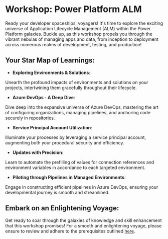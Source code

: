 # Workshop: Power Platform ALM

Ready your developer spaceships, voyagers! It's time to explore the exciting universe of Application Lifecycle Management (ALM) within the Power Platform galaxies. Buckle up, as this workshop propels you through the vibrant nebulas of managing apps and data, from inception to deployment across numerous realms of development, testing, and production!

## Your Star Map of Learnings:

- **Exploring Environments & Solutions**:

Unearth the profound impacts of environments and solutions on your projects, intertwining them gracefully throughout their lifecycle.

- **Azure DevOps - A Deep Dive**:

Dive deep into the expansive universe of Azure DevOps, mastering the art of configuring organizations, managing pipelines, and anchoring code securely in repositories.

- **Service Principal Account Utilization**:

Illuminate your processes by leveraging a service principal account, augmenting both your procedural security and efficiency.

- **Updates with Precision**:

Learn to automate the prefilling of values for connection references and environment variables in accordance to each targeted environment.

- **Piloting through Pipelines in Managed Environments**:

Engage in constructing efficient pipelines in Azure DevOps, ensuring your developmental journey is smooth and streamlined.


## Embark on an Enlightening Voyage:

Get ready to soar through the galaxies of knowledge and skill enhancement that this workshop promises! For a smooth and enlightening voyage, please ensure to review and adhere to the prerequisites outlined [here](https://github.com/Katerina-Chernevskaya/alm-workshop/blob/main/CheckPrerequisites.md).
